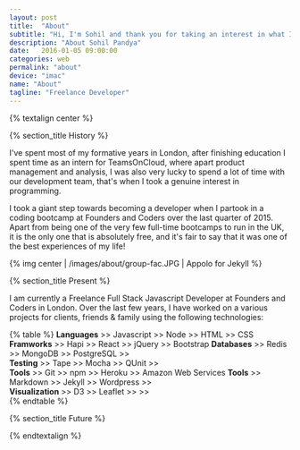 ```yaml
---
layout: post
title:  "About"
subtitle: "Hi, I'm Sohil and thank you for taking an interest in what I do!"
description: "About Sohil Pandya"
date:   2016-01-05 09:00:00
categories: web
permalink: "about"
device: "imac"
name: "About"
tagline: "Freelance Developer"
---
```



<!-- {% img center | /images/about/group-fac.JPG | Appolo for Jekyll %} -->

{% textalign center %}  

{% section_title History %}

 I've spent most of my formative years in London, after finishing education I spent time as an intern for TeamsOnCloud, where apart product management and analysis, I was also very lucky to spend a lot of time with our development team, that's when I took a genuine interest in programming.

 I took a giant step towards becoming a developer when I partook in a coding bootcamp at Founders and Coders over the last quarter of 2015. Apart from being one of the very few full-time bootcamps to run in the UK, it is the only one that is absolutely free, and it's fair to say that it was one of the best experiences of my life!

{% img center | /images/about/group-fac.JPG | Appolo for Jekyll %}  

{% section_title Present %}

 I am currently a Freelance Full Stack Javascript Developer at Founders and Coders in London. Over the last few years, I have worked on a various projects for clients, friends & family using the following technologies:





{% table %}
**Languages** >> Javascript >> Node >> HTML >> CSS
**Framworks** >> Hapi >> React >> jQuery >> Bootstrap
**Databases** >> Redis >> MongoDB >> PostgreSQL >>  
**Testing** >> Tape >> Mocha >> QUnit >>   
**Tools** >> Git >> npm >> Heroku >> Amazon Web Services
**Tools** >> Markdown >> Jekyll  >> Wordpress >>  
**Visualization** >> D3 >> Leaflet >>  >>  
{% endtable %}

{% section_title Future %}


{% endtextalign %}
